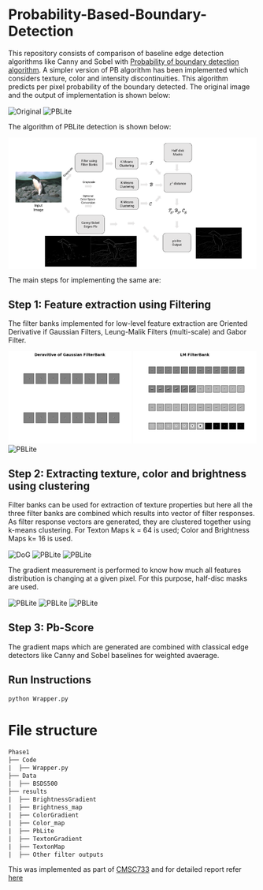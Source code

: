 # Probability-Based-Boundary-Detection

This repository consists of comparison of baseline edge detection algorithms like Canny and Sobel with [Probability of boundary detection algorithm](https://www2.eecs.berkeley.edu/Research/Projects/CS/vision/grouping/papers/amfm_pami2010.pdf). A simpler version of PB algorithm has been implemented which considers texture, color and intensity discontinuities. This algorithm predicts per pixel probability of the boundary detected. The original image and the output of implementation is shown below:

<img src="Phase1/BSDS500/Images/3.jpg" align="center" alt="Original" width="400"/> <img src="Phase1/results/PbLite/PbLite_3.png" align="center" alt="PBLite" width="400"/>

The algorithm of PBLite detection is shown below:

<img src="https://github.com/ParamDave5/Probability-Based-Boundary-Detection/blob/da6f2ff26d046948fb67f22ea9debe75c1f68a7d/Outputs/hw0.png" align="center" alt="PBLite"/>

The main steps for implementing the same are:

## Step 1: Feature extraction using Filtering
The filter banks implemented for low-level feature extraction are Oriented Derivative if Gaussian Filters, Leung-Malik Filters (multi-scale) and Gabor Filter.

<img src="https://github.com/ParamDave5/Probability-Based-Boundary-Detection/blob/b3b2e0412f7ded1795bfcfc32f11a4117487ef9f/Outputs/Using%20all%20Filters/DoG.png" align="center" alt="DoG" width="250"/> <img src="https://github.com/ParamDave5/Probability-Based-Boundary-Detection/blob/b3b2e0412f7ded1795bfcfc32f11a4117487ef9f/Outputs/Using%20all%20Filters/LM.png" align="center" alt="PBLite" width="250"/> <img src="https://github.com/ParamDave5/Probability-Based-Boundary-Detection/blob/b3b2e0412f7ded1795bfcfc32f11a4117487ef9f/Outputs/Using%20all%20Filters/GB" align="center" alt="PBLite" width="250"/>

## Step 2: Extracting texture, color and brightness using clustering
Filter banks can be used for extraction of texture properties but here all the three filter banks are combined which results into vector of filter responses. As filter response vectors are generated, they are clustered together using k-means clustering. For Texton Maps k = 64 is used; Color and Brightness Maps k= 16 is used.


<img src="Phase1/results/TextonMap/TextonMap_3.png" align="center" alt="DoG" width="250"/> <img src="Phase1/results/ColorMap/colormap_3.png" align="center" alt="PBLite" width="250"/> <img src="Phase1/results/BrightnessMap/BrightnessMap_3.png" align="center" alt="PBLite" width="250"/>

The gradient measurement is performed to know how much all features distribution is changing at a given pixel. For this purpose, half-disc masks are used.

<img src="Phase1/results/TextonGradient/Tg_3.png" align="center" alt="PBLite" width="250"/> <img src="Phase1/results/ColorGradient/Cg_3.png" align="center" alt="PBLite" width="250"/> <img src="Phase1/results/BrightnessGradient/Bg_3.png" align="center" alt="PBLite" width="250"/>

## Step 3: Pb-Score
The gradient maps which are generated are combined with classical edge detectors like Canny and Sobel baselines for weighted avaerage.

## Run Instructions
```
python Wrapper.py
```
# File structure
    Phase1
    ├── Code
    |  ├── Wrapper.py
    ├── Data
    |  ├── BSDS500
    ├── results
    |  ├── BrightnessGradient
    |  ├── Brightness_map
    |  ├── ColorGradient
    |  ├── Color_map
    |  ├── PbLite
    |  ├── TextonGradient
    |  ├── TextonMap
    |  ├── Other filter outputs

This was implemented as part of [CMSC733](https://cmsc733.github.io/2022/hw/hw0/) and for detailed report refer [here](https://github.com/naitri/Probability_based_Boundary_Detection/blob/main/Report.pdf)
